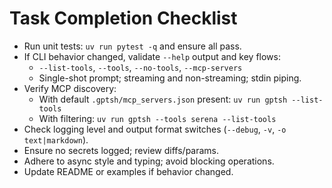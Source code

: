 # Task Completion Checklist

- Run unit tests: `uv run pytest -q` and ensure all pass.
- If CLI behavior changed, validate `--help` output and key flows:
  - `--list-tools`, `--tools`, `--no-tools`, `--mcp-servers`
  - Single-shot prompt; streaming and non-streaming; stdin piping.
- Verify MCP discovery:
  - With default `.gptsh/mcp_servers.json` present: `uv run gptsh --list-tools`
  - With filtering: `uv run gptsh --tools serena --list-tools`
- Check logging level and output format switches (`--debug`, `-v`, `-o text|markdown`).
- Ensure no secrets logged; review diffs/params.
- Adhere to async style and typing; avoid blocking operations.
- Update README or examples if behavior changed.
